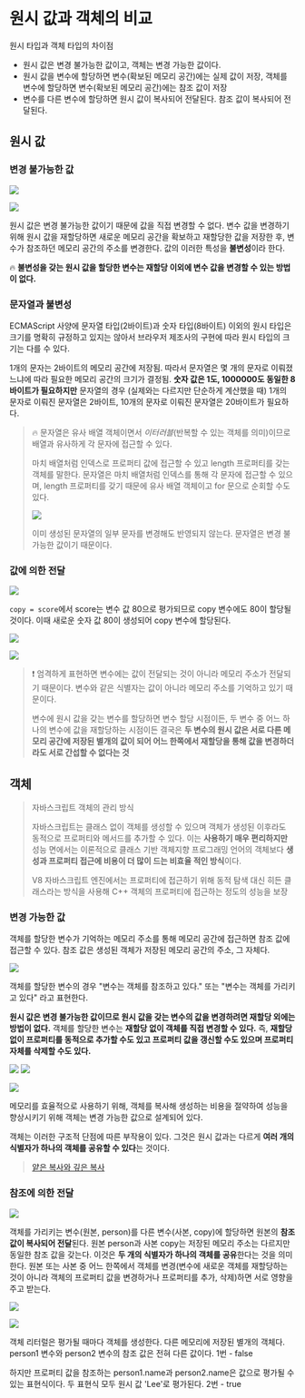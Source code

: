 # 원시 값과 객체의 비교

원시 타입과 객체 타입의 차이점

- 원시 값은 변경 불가능한 값이고, 객체는 변경 가능한 값이다.
- 원시 값을 변수에 할당하면 변수(확보된 메모리 공간)에는 실제 값이 저장, 객체를 변수에 할당하면 변수(확보된 메모리 공간)에는 참조 값이 저장
- 변수를 다른 변수에 할당하면 원시 값이 복사되어 전달된다. 참조 값이 복사되어 전달된다.

## 원시 값

### 변경 불가능한 값

![](https://velog.velcdn.com/images/pmj9498/post/97872ecb-7d35-43aa-89f9-712edd032cb9/image.png)

![](https://velog.velcdn.com/images/pmj9498/post/a2fe65ca-223e-48ec-8d0d-2344e43e6506/image.png)

원시 값은 변경 불가능한 값이기 때문에 값을 직접 변경할 수 없다. 변수 값을 변경하기 위해 원시 값을 재할당하면 새로운 메모리 공간을 확보하고 재할당한 값을 저장한 후, 변수가 참조하던 메모리 공간의 주소를 변경한다. 값의 이러한 특성을 **불변성**이라 한다.

🔥 **불변성을 갖는 원시 값을 할당한 변수는 재할당 이외에 변수 값을 변경할 수 있는 방법이 없다.**

### 문자열과 불변성

ECMAScript 사양에 문자열 타입(2바이트)과 숫자 타입(8바이트) 이외의 원시 타입은 크기를 명확히 규정하고 있지는 않아서 브라우저 제조사의 구현에 따라 원시 타입의 크기는 다를 수 있다.

1개의 문자는 2바이트의 메모리 공간에 저장됨. 따라서 문자열은 몇 개의 문자로 이뤄졌느냐에 따라 필요한 메모리 공간의 크기가 결정됨. **숫자 값은 1도, 1000000도 동일한 8바이트가 필요하지만** 문자열의 경우 (실제와는 다르지만 단순하게 계산했을 때) 1개의 문자로 이뤄진 문자열은 2바이트, 10개의 문자로 이뤄진 문자열은 20바이트가 필요하다.

> 🔥 문자열은 유사 배열 객체이면서 _이터러블_(반복할 수 있는 객체를 의미)이므로 배열과 유사하게 각 문자에 접근할 수 있다.
>
> 마치 배열처럼 인덱스로 프로퍼티 값에 접근할 수 있고 length 프로퍼티를 갖는 객체를 말한다. 문자열은 마치 배열처럼 인덱스를 통해 각 문자에 접근할 수 있으며, length 프로퍼티를 갖기 때문에 유사 배열 객체이고 for 문으로 순회할 수도 있다.
>
> ![](https://velog.velcdn.com/images/pmj9498/post/09f5fa38-586c-4208-a559-4afb7b3360d1/image.png)
>
> 이미 생성된 문자열의 일부 문자를 변경해도 반영되지 않는다. 문자열은 변경 불가능한 값이기 때문이다.

### 값에 의한 전달

![](https://velog.velcdn.com/images/pmj9498/post/5da7202d-e103-44fc-aa20-7a8436a984f9/image.png)

`copy = score`에서 score는 변수 값 80으로 평가되므로 copy 변수에도 80이 할당될 것이다. 이때 새로운 숫자 값 80이 생성되어 copy 변수에 할당된다.

![](https://velog.velcdn.com/images/pmj9498/post/3f596ccc-9e8e-4026-a9c0-95f58c5810e0/image.png)

![](https://velog.velcdn.com/images/pmj9498/post/e99c4567-2174-4983-a125-b9d761096560/image.png)

> ❗ 엄격하게 표현하면 변수에는 값이 전달되는 것이 아니라 메모리 주소가 전달되기 때문이다. 변수와 같은 식별자는 값이 아니라 메모리 주소를 기억하고 있기 때문이다.
>
> 변수에 원시 값을 갖는 변수를 할당하면 변수 할당 시점이든, 두 변수 중 어느 하나의 변수에 값을 재할당하는 시점이든 결국은 **두 변수의 원시 값은 서로 다른 메모리 공간에 저장된 별개의 값이 되어 어느 한쪽에서 재할당을 통해 값을 변경하더라도 서로 간섭할 수 없다는 것**

## 객체

> 자바스크립트 객체의 관리 방식
>
> 자바스크립트는 클래스 없이 객체를 생성할 수 있으며 객체가 생성된 이후라도 동적으로 프로퍼티와 메서드를 추가할 수 있다. 이는 **사용하기 매우 편리하지만** 성능 면에서는 이론적으로 클래스 기반 객체지향 프로그래밍 언어의 객체보다 **생성과 프로퍼티 접근에 비용이 더 많이 드는 비효율 적인 방식**이다.
>
> V8 자바스크립트 엔진에서는 프로퍼티에 접근하기 위해 동적 탐색 대신 히든 클래스라는 방식을 사용해 C++ 객체의 프로퍼티에 접근하는 정도의 성능을 보장

### 변경 가능한 값

객체를 할당한 변수가 기억하는 메모리 주소를 통해 메모리 공간에 접근하면 참조 값에 접근할 수 있다. 참조 값은 생성된 객체가 저장된 메모리 공간의 주소, 그 자체다.

![](https://velog.velcdn.com/images/pmj9498/post/4d8707a9-a326-494b-9c72-9699b151c24e/image.png)

객체를 할당한 변수의 경우 "변수는 객체를 참조하고 있다." 또는 "변수는 객체를 가리키고 있다" 라고 표현한다.

**원시 값은 변경 불가능한 값이므로 원시 값을 갖는 변수의 값을 변경하려면 재할당 외에는 방법이 없다.** 객체를 할당한 변수는 **재할당 없이 객체를 직접 변경할 수 있다.** 즉, **재할당 없이 프로퍼티를 동적으로 추가할 수도 있고 프로퍼티 값을 갱신할 수도 있으며 프로퍼티 자체를 삭제할 수도 있다.**

![](https://velog.velcdn.com/images/pmj9498/post/21e0f82a-e33a-4bd0-90f4-0b6d3efa15ac/image.png)
![](https://velog.velcdn.com/images/pmj9498/post/efca6c02-7495-47dc-a207-b87928f965f5/image.png)

![](https://velog.velcdn.com/images/pmj9498/post/ada98d11-ac5d-41da-8471-e6c6a01ac48a/image.png)

메모리를 효율적으로 사용하기 위해, 객체를 복사해 생성하는 비용을 절약하여 성능을 향상시키기 위해 객체는 변경 가능한 값으로 설계되어 있다.

객체는 이러한 구조적 단점에 따른 부작용이 있다. 그것은 원시 값과는 다르게 **여러 개의 식별자가 하나의 객체를 공유할 수 있다**는 것이다.

> [얕은 복사와 깊은 복사](https://bbangson.tistory.com/78)

### 참조에 의한 전달

![](https://velog.velcdn.com/images/pmj9498/post/1ea86263-eba8-4ad4-8bd6-a5efb93aa012/image.png)

객체를 가리키는 변수(원본, person)를 다른 변수(사본, copy)에 할당하면 원본의 **참조 값이 복사되어 전달**된다. 원본 person과 사본 copy는 저장된 메모리 주소는 다르지만 동일한 참조 값을 갖는다. 이것은 **두 개의 식별자가 하나의 객체를 공유**한다는 것을 의미한다. 원본 또는 사본 중 어느 한쪽에서 객체를 변경(변수에 새로운 객체를 재할당하는 것이 아니라 객체의 프로퍼티 값을 변경하거나 프로퍼티를 추가, 삭제)하면 서로 영향을 주고 받는다.

![](https://velog.velcdn.com/images/pmj9498/post/060d8fd0-292c-4c7c-bd6b-4d5f9136443b/image.png)

![](https://velog.velcdn.com/images/pmj9498/post/c1d1aaa8-7ed4-45bb-a363-60552cbb274c/image.png)

객체 리터럴은 평가될 때마다 객체를 생성한다. 다른 메모리에 저장된 별개의 객체다. person1 변수와 person2 변수의 참조 값은 전혀 다른 값이다. 1번 - false

하지만 프로퍼티 값을 참조하는 person1.name과 person2.name은 값으로 평가될 수 있는 표현식이다. 두 표현식 모두 원시 값 'Lee'로 평가된다. 2번 - true
